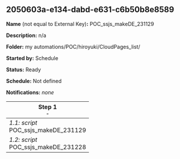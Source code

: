 ## 2050603a-e134-dabd-e631-c6b50b8e8589

**Name** (not equal to External Key)**:** POC_ssjs_makeDE_231129

**Description:** n/a

**Folder:** my automations/POC/hiroyuki/CloudPages_list/

**Started by:** Schedule

**Status:** Ready

**Schedule:** Not defined

**Notifications:** _none_


| Step 1<br>_<small>-</small>_ |
| --- |
| _1.1: script_<br>POC_ssjs_makeDE_231129 |
| _1.2: script_<br>POC_ssjs_makeDE_231228 |
